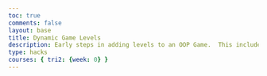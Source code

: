 ```yaml
---
toc: true
comments: false
layout: base
title: Dynamic Game Levels
description: Early steps in adding levels to an OOP Game.  This includes basic animations left-right-jump, multiple background, and simple callback to terminate each level.
type: hacks
courses: { tri2: {week: 0} }
---
```


<script>
  window.location.href = "https://ryann96.github.io/Team-Project/mariogame";
</script>